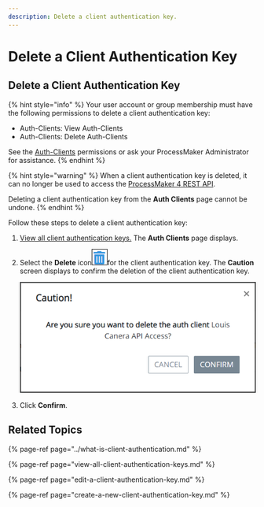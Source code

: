 ```yaml
---
description: Delete a client authentication key.
---
```


# Delete a Client Authentication Key

## Delete a Client Authentication Key

{% hint style="info" %}
Your user account or group membership must have the following permissions to delete a client authentication key:

* Auth-Clients: View Auth-Clients
* Auth-Clients: Delete Auth-Clients

See the [Auth-Clients](../../permission-descriptions-for-users-and-groups.md#auth-clients) permissions or ask your ProcessMaker Administrator for assistance.
{% endhint %}

{% hint style="warning" %}
When a client authentication key is deleted, it can no longer be used to access the [ProcessMaker 4 REST API](https://develop-demo.bpm4.qa.processmaker.net/api/documentation).

Deleting a client authentication key from the **Auth Clients** page cannot be undone.
{% endhint %}

Follow these steps to delete a client authentication key:

1. [View all client authentication keys.](view-all-client-authentication-keys.md#view-all-scripts) The **Auth Clients** page displays.
2. Select the **Delete** icon![](../../../.gitbook/assets/trash-icon-process-modeler-processes.png)for the client authentication key. The **Caution** screen displays to confirm the deletion of the client authentication key.  

   ![](../../../.gitbook/assets/caution-remove-client-authentication-key-admin.png)

3. Click **Confirm**.

## Related Topics

{% page-ref page="../what-is-client-authentication.md" %}

{% page-ref page="view-all-client-authentication-keys.md" %}

{% page-ref page="edit-a-client-authentication-key.md" %}

{% page-ref page="create-a-new-client-authentication-key.md" %}


